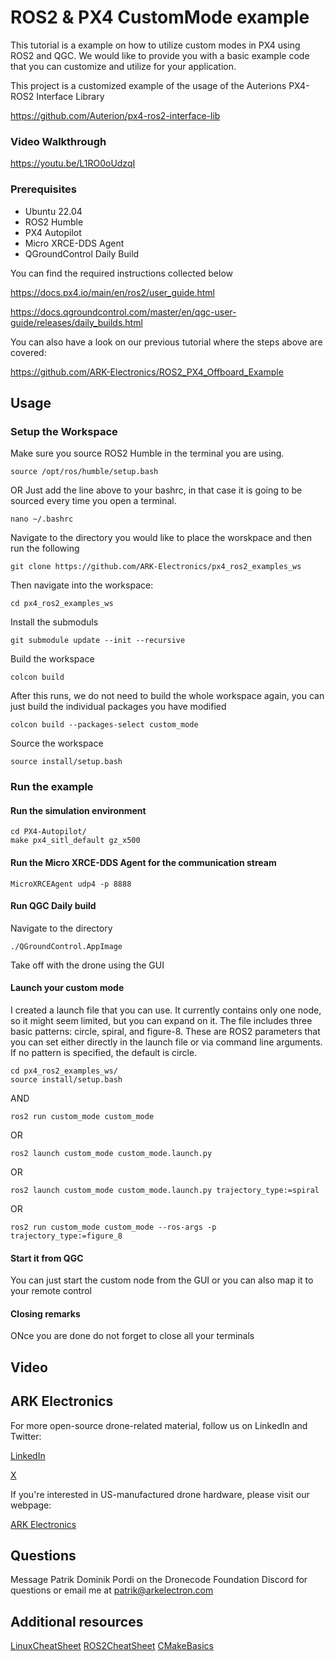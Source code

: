 # ROS2 & PX4 CustomMode example
This tutorial is a example on how to utilize custom modes in PX4 using ROS2 and QGC. We would like to provide you with a basic example code that you can customize and utilize for your application.

This project is a customized example of the usage of the Auterions PX4-ROS2 Interface Library

https://github.com/Auterion/px4-ros2-interface-lib

### Video Walkthrough
https://youtu.be/L1RO0oUdzqI

### Prerequisites
* Ubuntu 22.04
* ROS2 Humble
* PX4 Autopilot
* Micro XRCE-DDS Agent
* QGroundControl Daily Build 

You can find the required instructions collected below

https://docs.px4.io/main/en/ros2/user_guide.html


https://docs.qgroundcontrol.com/master/en/qgc-user-guide/releases/daily_builds.html

You can also have a look on our previous tutorial where the steps above are covered:

https://github.com/ARK-Electronics/ROS2_PX4_Offboard_Example




## Usage

### Setup the Workspace
Make sure you source ROS2 Humble in the terminal you are using.
```
source /opt/ros/humble/setup.bash
```
OR
Just add the line above to your bashrc, in that case it is going to be sourced every time you open a terminal.
```
nano ~/.bashrc
```


Navigate to the directory you would like to place the worskpace and then run the following
```
git clone https://github.com/ARK-Electronics/px4_ros2_examples_ws
```
Then navigate into the workspace:
```
cd px4_ros2_examples_ws
```
Install the submoduls
```
git submodule update --init --recursive
```
Build the workspace
```
colcon build
```
After this runs, we do not need to build the whole workspace again, you can just build the individual packages you have modified
```
colcon build --packages-select custom_mode
```
Source the workspace
```
source install/setup.bash 
```

### Run the example

#### Run the simulation environment

```
cd PX4-Autopilot/
make px4_sitl_default gz_x500
```

#### Run the Micro XRCE-DDS Agent for the communication stream
```
MicroXRCEAgent udp4 -p 8888
```

#### Run QGC Daily build
Navigate to the directory
```
./QGroundControl.AppImage
```
Take off with the drone using the GUI

#### Launch your custom mode
I created a launch file that you can use. It currently contains only one node, so it might seem limited, but you can expand on it. The file includes three basic patterns: circle, spiral, and figure-8. These are ROS2 parameters that you can set either directly in the launch file or via command line arguments. If no pattern is specified, the default is circle.

```
cd px4_ros2_examples_ws/
source install/setup.bash 
```
AND
```
ros2 run custom_mode custom_mode
```
OR
```
ros2 launch custom_mode custom_mode.launch.py
```
OR
```
ros2 launch custom_mode custom_mode.launch.py trajectory_type:=spiral
```
OR
```
ros2 run custom_mode custom_mode --ros-args -p trajectory_type:=figure_8

```

#### Start it from QGC
You can just start the custom node from the GUI or you can also map it to your remote control

#### Closing remarks
ONce you are done do not forget to close all your terminals

## Video

## ARK Electronics
For more open-source drone-related material, follow us on LinkedIn and Twitter:

[LinkedIn](https://www.linkedin.com/company/ark-electronics-llc/)

[X](https://x.com/ark_electr0nics)

If you're interested in US-manufactured drone hardware, please visit our webpage:

[ARK Electronics](https://arkelectron.com/)

## Questions
Message Patrik Dominik Pordi on the Dronecode Foundation Discord for questions or email me at patrik@arkelectron.com

## Additional resources
[LinuxCheatSheet](https://www.geeksforgeeks.org/linux-commands-cheat-sheet/)
[ROS2CheatSheet](https://www.theconstruct.ai/wp-content/uploads/2021/10/ROS2-Command-Cheat-Sheets-updated.pdf)
[CMakeBasics](https://nu-msr.github.io/navigation_site/lectures/cmake_basics.html)
